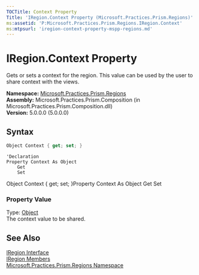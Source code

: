 ```yaml
---
TOCTitle: Context Property
Title: 'IRegion.Context Property (Microsoft.Practices.Prism.Regions)'
ms:assetid: 'P:Microsoft.Practices.Prism.Regions.IRegion.Context'
ms:mtpsurl: 'iregion-context-property-mspp-regions.md'
---
```


# IRegion.Context Property

Gets or sets a context for the region. This value can be used by the user to share context with the views.

**Namespace:** [Microsoft.Practices.Prism.Regions](/patterns-practices/reference/mspp-regions-namespace)<br/>
**Assembly:** Microsoft.Practices.Prism.Composition (in Microsoft.Practices.Prism.Composition.dll)<br/>
**Version:** 5.0.0.0 (5.0.0.0)

## Syntax
```C#
Object Context { get; set; }
```

```VB
'Declaration
Property Context As Object
	Get
	Set
```

Object Context { get; set; }Property Context As Object Get Set
### Property Value

Type: [Object](http://msdn.microsoft.com/en-us/library/e5kfa45b)  
The context value to be shared.

## See Also

[IRegion Interface](/patterns-practices/reference/iregion-interface-mspp-regions)<br/>
[IRegion Members](/patterns-practices/reference/iregion-members-mspp-regions)<br/>
[Microsoft.Practices.Prism.Regions Namespace](/patterns-practices/reference/mspp-regions-namespace)<br/>
